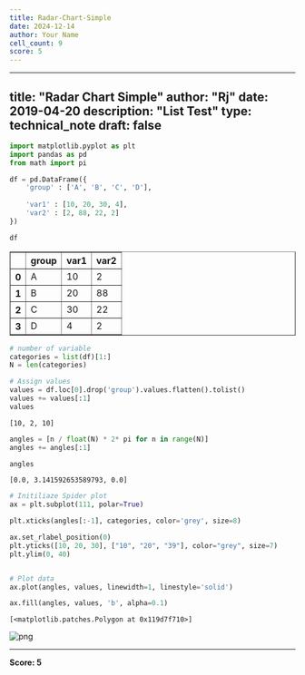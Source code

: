 ```yaml
---
title: Radar-Chart-Simple
date: 2024-12-14
author: Your Name
cell_count: 9
score: 5
---
```


---
title: "Radar Chart Simple"
author: "Rj"
date: 2019-04-20
description: "List Test"
type: technical_note
draft: false
---

```python
import matplotlib.pyplot as plt
import pandas as pd
from math import pi
```


```python
df = pd.DataFrame({
    'group' : ['A', 'B', 'C', 'D'],
    
    'var1' : [10, 20, 30, 4],
    'var2' : [2, 88, 22, 2]
})
```


```python
df
```




<div>
<style scoped>
    .dataframe tbody tr th:only-of-type {
        vertical-align: middle;
    }

    .dataframe tbody tr th {
        vertical-align: top;
    }

    .dataframe thead th {
        text-align: right;
    }
</style>
<table border="1" class="dataframe">
  <thead>
    <tr style="text-align: right;">
      <th></th>
      <th>group</th>
      <th>var1</th>
      <th>var2</th>
    </tr>
  </thead>
  <tbody>
    <tr>
      <th>0</th>
      <td>A</td>
      <td>10</td>
      <td>2</td>
    </tr>
    <tr>
      <th>1</th>
      <td>B</td>
      <td>20</td>
      <td>88</td>
    </tr>
    <tr>
      <th>2</th>
      <td>C</td>
      <td>30</td>
      <td>22</td>
    </tr>
    <tr>
      <th>3</th>
      <td>D</td>
      <td>4</td>
      <td>2</td>
    </tr>
  </tbody>
</table>
</div>




```python
# number of variable
categories = list(df)[1:]
N = len(categories)
```


```python
# Assign values
values = df.loc[0].drop('group').values.flatten().tolist()
values += values[:1]
values
```




    [10, 2, 10]




```python
angles = [n / float(N) * 2* pi for n in range(N)]
angles += angles[:1]
```


```python
angles
```




    [0.0, 3.141592653589793, 0.0]




```python
# Initiliaze Spider plot
ax = plt.subplot(111, polar=True)

plt.xticks(angles[:-1], categories, color='grey', size=8)

ax.set_rlabel_position(0)
plt.yticks([10, 20, 30], ["10", "20", "39"], color="grey", size=7)
plt.ylim(0, 40)


# Plot data
ax.plot(angles, values, linewidth=1, linestyle='solid')

ax.fill(angles, values, 'b', alpha=0.1)
```




    [<matplotlib.patches.Polygon at 0x119d7f710>]




    
![png](/mlnotes/images/radar-chart-simple_8_1.png)
    



---
**Score: 5**